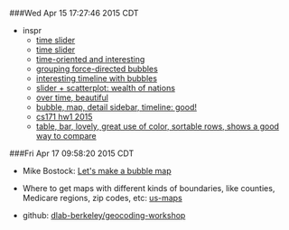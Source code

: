 ###Wed Apr 15 17:27:46 2015 CDT
* inspr
    * [time slider](http://www.lemonde.fr/politique/visuel/2012/09/18/de-maastricht-au-traite-budgetaire-les-oui-et-les-non-de-39-personnalites-politiques_1760615_823448.html)
    * [time slider](http://fcc.github.io/calltraffic/trafficbyyear.html)
    * [time-oriented and interesting](http://nextflu.org/H3N2/)
    * [grouping force-directed bubbles](http://improve.ro/sandbox/politicians/v1.1/)
    * [interesting timeline with bubbles](http://neuralengr.com/asifr/journals/)
    * [slider + scatterplot: wealth of nations](http://romsson.github.io/dragit/example/nations.html)
    * [over time, beautiful](http://petr-devaikin.github.io/katz/eng/timeline/)
    * [bubble, map, detail sidebar, timeline: good!](http://conflictstudy.asiafoundation.org/)
    * [cs171 hw1 2015](https://github.com/CS171/2015-cs171-homework/tree/master/hw1)
    * [table, bar, lovely, great use of color, sortable rows, shows a good way to compare](http://www.nytimes.com/interactive/2012/09/14/us/how-the-chicago-public-school-district-compares.html)

###Fri Apr 17 09:58:20 2015 CDT
* Mike Bostock: [Let's make a bubble map](http://bost.ocks.org/mike/bubble-map/)

* Where to get maps with different kinds of boundaries, like counties, Medicare regions, zip codes, etc:
    [us-maps](https://github.com/jgoodall/us-maps)

* github: [dlab-berkeley/geocoding-workshop](https://github.com/dlab-berkeley/geocoding-workshop)
